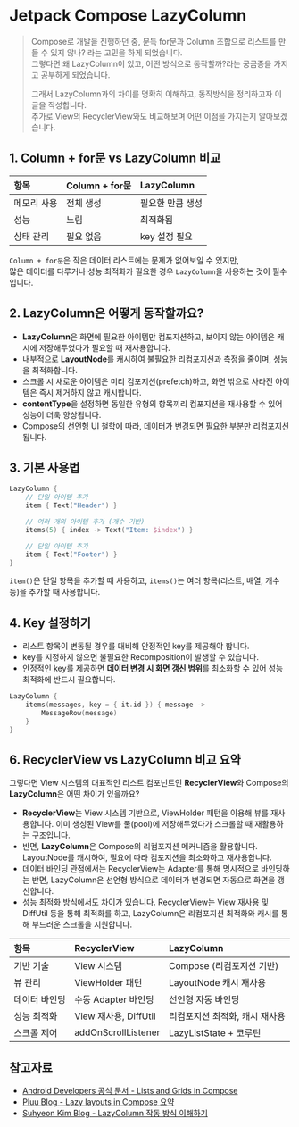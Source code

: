 # Jetpack Compose LazyColumn
> Compose로 개발을 진행하던 중, 문득 for문과 Column 조합으로 리스트를 만들 수 있지 않나? 라는 고민을 하게 되었습니다.   
> 그렇다면 왜 LazyColumn이 있고, 어떤 방식으로 동작할까?라는 궁금증을 가지고 공부하게 되었습니다.  
> 
> 그래서 LazyColumn과의 차이를 명확히 이해하고, 동작방식을 정리하고자 이 글을 작성합니다.  
> 추가로 View의 RecyclerView와도 비교해보며 어떤 이점을 가지는지 알아보겠습니다.

## 1. Column + for문 vs LazyColumn 비교

| 항목 | Column + for문 | LazyColumn |
|:---|:---|:---|
| 메모리 사용 | 전체 생성 | 필요한 만큼 생성 |
| 성능 | 느림 | 최적화됨 |
| 상태 관리 | 필요 없음 | key 설정 필요 |

`Column + for문`은 작은 데이터 리스트에는 문제가 없어보일 수 있지만,  
많은 데이터를 다루거나 성능 최적화가 필요한 경우 `LazyColumn`을 사용하는 것이 필수입니다.

## 2. LazyColumn은 어떻게 동작할까요?

- **LazyColumn**은 화면에 필요한 아이템만 컴포지션하고, 보이지 않는 아이템은 캐시에 저장해두었다가 필요할 때 재사용합니다.
- 내부적으로 **LayoutNode**를 캐시하여 불필요한 리컴포지션과 측정을 줄이며, 성능을 최적화합니다.
- 스크롤 시 새로운 아이템은 미리 컴포지션(prefetch)하고, 화면 밖으로 사라진 아이템은 즉시 제거하지 않고 캐시합니다.
- **contentType**을 설정하면 동일한 유형의 항목끼리 컴포지션을 재사용할 수 있어 성능이 더욱 향상됩니다.
- Compose의 선언형 UI 철학에 따라, 데이터가 변경되면 필요한 부분만 리컴포지션됩니다.

## 3. 기본 사용법

```kotlin
LazyColumn {
    // 단일 아이템 추가
    item { Text("Header") }

    // 여러 개의 아이템 추가 (개수 기반)
    items(5) { index -> Text("Item: $index") }

    // 단일 아이템 추가
    item { Text("Footer") }
}
```

`item()`은 단일 항목을 추가할 때 사용하고, `items()`는 여러 항목(리스트, 배열, 개수 등)을 추가할 때 사용합니다.

## 4. Key 설정하기

- 리스트 항목이 변동될 경우를 대비해 안정적인 key를 제공해야 합니다.
- key를 지정하지 않으면 불필요한 Recomposition이 발생할 수 있습니다.
- 안정적인 key를 제공하면 **데이터 변경 시 화면 갱신 범위**를 최소화할 수 있어 성능 최적화에 반드시 필요합니다.

```kotlin
LazyColumn {
    items(messages, key = { it.id }) { message ->
        MessageRow(message)
    }
}
```

## 6. RecyclerView vs LazyColumn 비교 요약

그렇다면 View 시스템의 대표적인 리스트 컴포넌트인 **RecyclerView**와 Compose의 **LazyColumn**은 어떤 차이가 있을까요?

- **RecyclerView**는 View 시스템 기반으로, ViewHolder 패턴을 이용해 뷰를 재사용합니다. 이미 생성된 View를 풀(pool)에 저장해두었다가 스크롤할 때 재활용하는 구조입니다.
- 반면, **LazyColumn**은 Compose의 리컴포지션 메커니즘을 활용합니다. LayoutNode를 캐시하여, 필요에 따라 컴포지션을 최소화하고 재사용합니다.
- 데이터 바인딩 관점에서는 RecyclerView는 Adapter를 통해 명시적으로 바인딩하는 반면, LazyColumn은 선언형 방식으로 데이터가 변경되면 자동으로 화면을 갱신합니다.
- 성능 최적화 방식에서도 차이가 있습니다. RecyclerView는 View 재사용 및 DiffUtil 등을 통해 최적화를 하고, LazyColumn은 리컴포지션 최적화와 캐시를 통해 부드러운 스크롤을 지원합니다.

| 항목 | RecyclerView | LazyColumn |
|:---|:---|:---|
| 기반 기술 | View 시스템 | Compose (리컴포지션 기반) |
| 뷰 관리 | ViewHolder 패턴 | LayoutNode 캐시 재사용 |
| 데이터 바인딩 | 수동 Adapter 바인딩 | 선언형 자동 바인딩 |
| 성능 최적화 | View 재사용, DiffUtil | 리컴포지션 최적화, 캐시 재사용 |
| 스크롤 제어 | addOnScrollListener | LazyListState + 코루틴 |

## 참고자료

- [Android Developers 공식 문서 - Lists and Grids in Compose](https://developer.android.com/develop/ui/compose/lists)
- [Pluu Blog - Lazy layouts in Compose 요약](https://pluu.github.io/blog/android/androidx/2025/01/10/LazyList-1/)
- [Suhyeon Kim Blog - LazyColumn 작동 방식 이해하기](https://medium.com/@wisemuji/lazycolumn-%EC%9E%91%EB%8F%99-%EB%B0%A9%EC%8B%9D-%EC%9D%B4%ED%95%B4%ED%95%98%EA%B8%B0-0a5433f31306)

